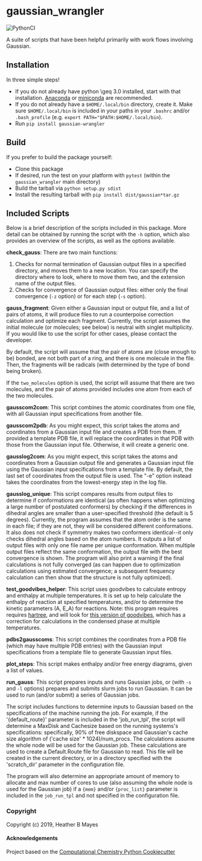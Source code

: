 gaussian_wrangler
==============================
[//]: # (Badges)
![PythonCI](https://github.com/team-mayes/gaussian_wrangler/workflows/PythonCI/badge.svg)

A suite of scripts that have been helpful primarily with work flows involving Gaussian.

## Installation

In three simple steps!

+ If you do not already have python \geq 3.0 installed, start with that installation. 
[Anaconda](https://www.anaconda.com/distribution/) or [miniconda](https://docs.conda.io/en/latest/miniconda.html) are 
recommended.
+ If you do not already have a `$HOME/.local/bin` directory, create it. Make sure `$HOME/.local/bin` is included in your 
paths in your `.bashrc` and/or `.bash_profile` (e.g. `export PATH="$PATH:$HOME/.local/bin`).
+ Run `pip install gaussian-wrangler`

## Build

If you prefer to build the package yourself:

+ Clone this package
+ If desired, run the test on your platform with `pytest` (within the `gaussian_wrangler` main directory)
+ Build the tarball via `python setup.py sdist`
+ Install the resulting tarball with `pip install dist/gaussian*tar.gz`

## Included Scripts

Below is a brief description of the scripts included in this package. More detail can be obtained by running the 
script with the `-h` option, which also provides an overview of the scripts, as well as the options available.

**check_gauss**: There are two main functions:
1) Checks for normal termination of Gaussian output files in a specified directory, and moves them to a new location.
You can specify the directory where to look, where to move them two, and the extension name of the output files.
2) Checks for convergence of Gaussian output files: either only the final convergence (`-z` option) or for each step 
(`-s` option).

**gauss_fragment**: Given either a Gaussian input or output file, and a list of pairs of atoms, it will produce files 
to run a counterpoise correction calculation and optimize each fragment. Currently, the script assumes 
the initial molecule (or molecules; see below) is neutral with singlet multiplicity. If you would like to use the script 
for other cases, please contact the developer.
 
By default, the script will assume that the pair of atoms are (close enough to be) bonded, are not both part of a ring, 
and there is one molecule in the file. Then, the fragments will be radicals (with determined by the type of bond being 
broken). 

If the `two_molecules` option is used, the script will assume that there are two molecules, and the pair of atoms 
provided includes
one atom from each of the two molecules. 

**gausscom2com**: This script combines the atomic coordinates from one file, with all 
Gaussian input specifications from another file.

**gausscom2pdb**: As you might expect, this script takes the atoms and coordinates from a Gaussian input file and 
creates a PDB from them. If provided a template PDB file, it will replace the coordinates in that PDB with those
from the Gaussian input file. Otherwise, it will create a generic one. 

**gausslog2com**: As you might expect, this script takes the atoms and coordinates from a Gaussian output file and 
generates a Gaussian input file using the Gaussian input specifications from a template file. By default, the last 
set of coordinates from the output file is used. The "-e" option instead takes the coordinates from the lowest-energy 
step in the log file.

**gausslog_unique**: This script compares results from output files to determine if conformations are identical (as 
often happens when optimizing a large number of postulated conformers) by checking if the differences in dihedral 
angles are smaller than a user-specified threshold (the default is 5 degrees). Currently, the program assumes that 
the atom order is the same in each file; if they are not, they will be considered different conformations. It also does
not check if symmetry makes two conformers identical--it only checks dihedral angles based on the atom numbers. 
It outputs a list of output files with only one file name per unique conformation. When multiple output files reflect 
the same conformation, the output file with the best convergence is shown. The program will also print a warning if 
the final calculations is not fully converged (as can happen due to optimization calculations using estimated 
convergence; a subsequent frequency calculation can then show that the structure is not fully optimized).

**test_goodvibes_helper**: This script uses goodvibes to calculate entropy and enthalpy at multiple temperatures. It is 
set up to help calculate the enthalpy of reaction at specified temperatures, and/or to determine the kinetic parameters 
(A, E_A) for reactions. Note: this program requires requires [hartree](https://github.com/team-mayes/hartree), and
will look for [this version of goodvibes](https://github.com/team-mayes/GoodVibes), which has a correction for 
calculations in the condensed phase at multiple temperatures.

**pdbs2gausscoms**: This script combines the coordinates from a PDB file (which may have multiple PDB entries) with 
the Gaussian input specifications from a template file to generate Gaussian input files. 

**plot_steps**: This script makes enthalpy and/or free energy diagrams, given a list of values.

**run_gauss**: This script prepares inputs and runs Gaussian jobs, or (with `-s` and `-l` options) prepares and submits
slurm jobs to run Gaussian. It can be used to run (and/or submit) a series of Gaussian jobs.

The script includes functions to determine inputs to Gaussian based on the specifications of the machine running the 
job. For example, if the '{default_route}' parameter is included in the 'job_run_tpl', the script will 
determine a MaxDisk and Cachesize based on the running systems's specifications: specifically, 90% of free diskspace 
and Gaussian's cache size algorithm of ('cache size' * 1024)/num_procs. The calculations assume the whole node will be 
used for the Gaussian job.  These calculations are used to create a Default.Route file for Gaussian to read. This file 
will be created in the current directory, or in a directory specified with the 'scratch_dir' parameter in the 
configuration file.

The program will also determine an appropriate amount of memory to allocate and max number of cores to use (also 
assuming the whole node is used for the Gaussian job) if a `{mem}` and/or `{proc_list}` parameter is included in the 
`job_run_tpl` and not specified in the configuration file.

### Copyright

Copyright (c) 2019, Heather B Mayes


#### Acknowledgements
 
Project based on the 
[Computational Chemistry Python Cookiecutter](https://github.com/choderalab/cookiecutter-python-comp-chem)

